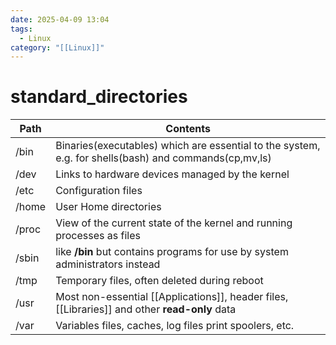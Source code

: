 ```yaml
---
date: 2025-04-09 13:04
tags:
  - Linux
category: "[[Linux]]"
---
```

# standard_directories

| Path  | Contents                                                                                              |
| ----- | ----------------------------------------------------------------------------------------------------- |
| /bin  | Binaries(executables) which are essential to the system, e.g. for shells(bash) and commands(cp,mv,ls) |
| /dev  | Links to hardware devices managed by the kernel                                                       |
| /etc  | Configuration files                                                                                   |
| /home | User Home directories                                                                                 |
| /proc | View of the current state of the kernel and running processes as files                                |
| /sbin | like **/bin** but contains programs for use by system administrators instead                          |
| /tmp  | Temporary files, often deleted during reboot                                                          |
| /usr  | Most non-essential [[Applications]], header files,[[Libraries]] and other **read-only** data          |
| /var  | Variables files, caches, log files print spoolers, etc.                                               |
